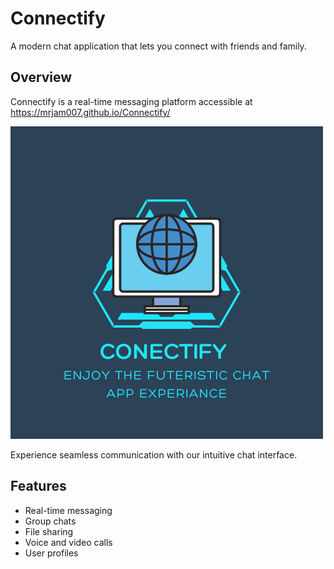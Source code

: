 # Connectify

A modern chat application that lets you connect with friends and family.

## Overview

Connectify is a real-time messaging platform accessible at https://mrjam007.github.io/Connectify/

![Connectify Logo](./LOGO/Connectify%20LOGO.png)

Experience seamless communication with our intuitive chat interface.

## Features

- Real-time messaging
- Group chats
- File sharing
- Voice and video calls
- User profiles
